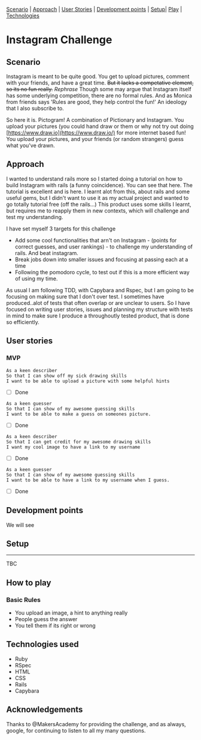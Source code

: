 
[Scenario](#scenario) | [Approach](#approach) | [User Stories](#stories) | [Development points](#extention) | [Setup](#Setup)| [Play](#Play) | [Technologies](#Technologies)

Instagram Challenge
===================


## Scenario <a name= "scenario"></a>

Instagram is meant to be quite good. You get to upload pictures, comment with your friends, and have a great time. ~~But it lacks a competative element, so its no fun really.~~ *Rephrase* Though some may argue that Instagram itself has some underlying competition, there are no formal rules. And as Monica from friends says 'Rules are good, they help control the fun!' An ideology that I also subscribe to. 

So here it is. Pictogram! A combination of Pictionary and Instagram. You upload your pictures (you could hand draw or them or why not try out doing [https://www.draw.io](https://www.draw.io/) for more internet based fun! You upload your pictures, and your friends (or random strangers) guess what you've drawn. 

## Approach <a name= "approach"></a>

I wanted to understand rails more so I started doing a tutorial on how to build Instagram with rails (a funny coincidence). You can see that here[](). The tutorial is excellent and is here[](). I learnt alot from this, about rails and some useful gems, but I didn't want to use it as my actual project and wanted to go totally tutorial free (off the rails...) This product uses some skills I learnt, but requires me to reapply them in new contexts, which will challenge and test my understanding. 

I have set myself 3 targets for this challenge
  
   - Add some cool functionalities that arn't on Instagram - (points for correct guesses, and user rankings) - to challenge my understanding of rails. And beat instagram. 
   - Break jobs down into smaller issues and focusing at passing each at a time
   - Following the pomodoro cycle, to test out if this is a more efficient way of using my time. 
   
As usual I am following TDD, with Capybara and Rspec, but I am going to be focusing on making sure that I don't over test. I sometimes have produced..alot of tests that often overlap or are unclear to users. So I have focused on writing user stories, issues and planning my structure with tests in mind to make sure I produce a throughoutly tested product, that is done so efficiently. 

## User stories <a name= "stories"></a>

### MVP

``` 
As a keen describer
So that I can show off my sick drawing skills
I want to be able to upload a picture with some helpful hints 
```
-[ ] Done
```
As a keen guesser 
So that I can show of my awesome guessing skills 
I want to be able to make a guess on someones picture.
```
-[ ] Done
```
As a keen describer 
So that I can get credit for my awesome drawing skills 
I want my cool image to have a link to my username
```
-[ ] Done
```
As a keen guesser 
So that I can show of my awesome guessing skills 
I want to be able to have a link to my username when I guess.
```
-[ ] Done



## Development points <a name= "extention"></a>

We will see

## Setup <a name= "Setup"></a>
-------
TBC

## How to play <a name= "Play"></a>

### Basic Rules

- You upload an image, a hint to anything really
- People guess the answer
- You tell them if its right or wrong

## Technologies used  <a name= "Technologies"></a>
  - Ruby 
  - RSpec
  - HTML
  - CSS
  - Rails
  - Capybara 
  
## Acknowledgements

Thanks to @MakersAcademy for providing the challenge, and as always, google, for continuing to listen to all my many questions. 

